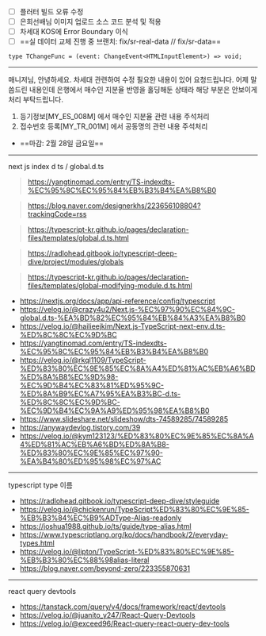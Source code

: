 - [ ] 플러터 빌드 오류 수정
- [ ] 은희선배님 이미지 업로드 소스 코드 분석 및 적용
- [ ] 차세대 KOS에 Error Boundary 이식
- [ ] ==실 데이터 교체 진행 중 브랜치: fix/sr-real-data // fix/sr-data==

```tsx
type TChangeFunc = (event: ChangeEvent<HTMLInputElement>) => void;
```
***


매니저님, 안녕하세요. 차세대 관련하여 수정 필요한 내용이 있어 요청드립니다. 어제 말씀드린 내용인데 은행에서 매수인 지분율 반영을 홀딩해둔 상태라 해당 부분은 안보이게 처리 부탁드립니다.
1. 등기정보[MY_ES_008M] 에서 매수인 지분율 관련 내용 주석처리
2. 접수번호 등록[MY_TR_001M] 에서 공동명의 관련 내용 주석처리
- ==마감: 2월 28일 금요일==



***
next js index d ts / global.d.ts
> https://yangtinomad.com/entry/TS-indexdts-%EC%95%8C%EC%95%84%EB%B3%B4%EA%B8%B0

> https://blog.naver.com/designerkhs/223656108804?trackingCode=rss

> https://typescript-kr.github.io/pages/declaration-files/templates/global.d.ts.html

> https://radlohead.gitbook.io/typescript-deep-dive/project/modules/globals

> https://typescript-kr.github.io/pages/declaration-files/templates/global-modifying-module.d.ts.html

- https://nextjs.org/docs/app/api-reference/config/typescript
- https://velog.io/@crazy4u2/Next.js-%EC%97%90%EC%84%9C-global.d.ts-%EA%BD%82%EC%95%84%EB%84%A3%EA%B8%B0
- https://velog.io/@hailieejkim/Next.js-TypeScript-next-env.d.ts-%ED%8C%8C%EC%9D%BC
- https://yangtinomad.com/entry/TS-indexdts-%EC%95%8C%EC%95%84%EB%B3%B4%EA%B8%B0
- https://velog.io/@rkql1109/TypeScript-%ED%83%80%EC%9E%85%EC%8A%A4%ED%81%AC%EB%A6%BD%ED%8A%B8%EC%9D%98-%EC%9D%B4%EC%83%81%ED%95%9C-%ED%8A%B9%EC%A7%95%EA%B3%BC-d.ts-%ED%8C%8C%EC%9D%BC-%EC%9D%B4%EC%9A%A9%ED%95%98%EA%B8%B0
- https://www.slideshare.net/slideshow/dts-74589285/74589285
- https://anywaydevlog.tistory.com/39
- https://velog.io/@kym123123/%ED%83%80%EC%9E%85%EC%8A%A4%ED%81%AC%EB%A6%BD%ED%8A%B8-%ED%83%80%EC%9E%85%EC%97%90-%EA%B4%80%ED%95%98%EC%97%AC


***
typescript type 이름
- https://radlohead.gitbook.io/typescript-deep-dive/styleguide
- https://velog.io/@chickenrun/TypeScript%ED%83%80%EC%9E%85-%EB%B3%84%EC%B9%ADType-Alias-readonly
- https://joshua1988.github.io/ts/guide/type-alias.html
- https://www.typescriptlang.org/ko/docs/handbook/2/everyday-types.html
- https://velog.io/@lipton/TypeScript-%ED%83%80%EC%9E%85-%EB%B3%80%EC%88%98alias-literal
- https://blog.naver.com/beyond-zero/223355870631



***
react query devtools
- https://tanstack.com/query/v4/docs/framework/react/devtools
- https://velog.io/@juanito_y247/React-Query-Devtools
- https://velog.io/@exceed96/React-query-react-query-dev-tools
